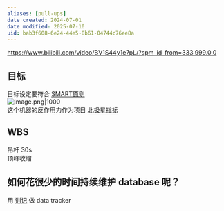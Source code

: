 ```yaml
---
aliases: [pull-ups]
date created: 2024-07-01
date modified: 2025-07-10
uid: bab3f608-6e24-44e5-8b61-04744c76ee8a
---
```


https://www.bilibili.com/video/BV1S44y1e7pL/?spm_id_from=333.999.0.0

## 目标

目标设定要符合 [SMART原则](SMART原则.md)  
![image.png|1000](https://imagehosting4picgo.oss-cn-beijing.aliyuncs.com/imagehosting/fix-dir%2Fpicgo%2Fpicgo-clipboard-images%2F2024%2F07%2F14%2F18-08-14-38271c4c1d101faac1feab6aee0a81cc-20240714180814-f1dec6.png)  
这个机器的反作用力作为项目 [北极星指标](北极星指标.md)

## WBS

吊杆 30s  
顶峰收缩

## 如何花很少的时间持续维护 database 呢？

用 [训记](训记.md) 做 data tracker
